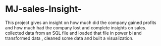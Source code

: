 # MJ-sales-Insight-
This project gives an insight on how much did the company gained profits and how much had the company lost and complete insights on sales.
collected data from an SQL file and loaded that file in power bi and transformed data , cleaned some data and built a visualization.
